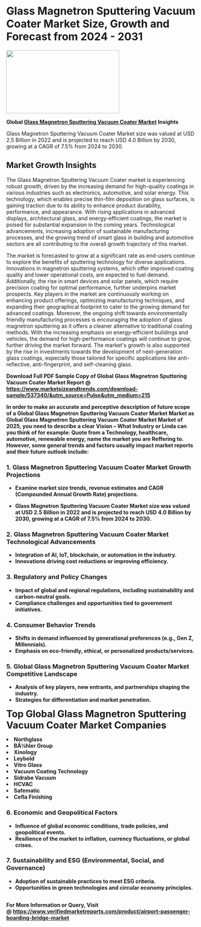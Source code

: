 <H1>Glass Magnetron Sputtering Vacuum Coater Market Size, Growth and Forecast from 2024 - 2031</H1><img class="aligncenter size-medium wp-image-584254" src="https://thirdeyenews.in/wp-content/uploads/2024/09/Global-Market-Research-300x168.jpeg" alt="" width="300" height="168" /><p><strong>Global&nbsp;<a href="https://www.marketsizeandtrends.com/download-sample/537340/&amp;utm_source=Pulse&amp;utm_medium=215">Glass Magnetron Sputtering Vacuum Coater Market</a> Insights</strong></p><p>Glass Magnetron Sputtering Vacuum Coater Market size was valued at USD 2.5 Billion in 2022 and is projected to reach USD 4.0 Billion by 2030, growing at a CAGR of 7.5% from 2024 to 2030.</p><p><h2>Market Growth Insights</h2> <p>The Glass Magnetron Sputtering Vacuum Coater market is experiencing robust growth, driven by the increasing demand for high-quality coatings in various industries such as electronics, automotive, and solar energy. This technology, which enables precise thin-film deposition on glass surfaces, is gaining traction due to its ability to enhance product durability, performance, and appearance. With rising applications in advanced displays, architectural glass, and energy-efficient coatings, the market is poised for substantial expansion in the coming years. Technological advancements, increasing adoption of sustainable manufacturing processes, and the growing trend of smart glass in building and automotive sectors are all contributing to the overall growth trajectory of this market.</p> <p><strong></strong></p> <p>The market is forecasted to grow at a significant rate as end-users continue to explore the benefits of sputtering technology for diverse applications. Innovations in magnetron sputtering systems, which offer improved coating quality and lower operational costs, are expected to fuel demand. Additionally, the rise in smart devices and solar panels, which require precision coating for optimal performance, further underpins market prospects. Key players in the market are continuously working on enhancing product offerings, optimizing manufacturing techniques, and expanding their geographical footprint to cater to the growing demand for advanced coatings. Moreover, the ongoing shift towards environmentally friendly manufacturing processes is encouraging the adoption of glass magnetron sputtering as it offers a cleaner alternative to traditional coating methods. With the increasing emphasis on energy-efficient buildings and vehicles, the demand for high-performance coatings will continue to grow, further driving the market forward. The market's growth is also supported by the rise in investments towards the development of next-generation glass coatings, especially those tailored for specific applications like anti-reflective, anti-fingerprint, and self-cleaning glass. <p><strong></p><p><span class=""><strong>Download Full PDF Sample Copy of Global Glass Magnetron Sputtering Vacuum Coater Market Report</strong> @ <a href="https://www.marketsizeandtrends.com/download-sample/537340/&amp;utm_source=Pulse&amp;utm_medium=215" target="_blank">https://www.marketsizeandtrends.com/download-sample/537340/&amp;utm_source=Pulse&amp;utm_medium=215</a></span></p><p>In order to make an accurate and perceptive description of future scope of a Global&nbsp;Glass Magnetron Sputtering Vacuum Coater Market Market as Global&nbsp;Glass Magnetron Sputtering Vacuum Coater Market Market of 2025, you need to describe a clear Vision &ndash; What Industry or Linda can you think of for example: Quote from a Technology, healthcare, automotive, renewable energy, name the market you are Reffering to. However, some general trends and factors usually impact market reports and their future outlook include:</p><h3>1.&nbsp;<strong>Glass Magnetron Sputtering Vacuum Coater Market Growth Projections</strong></h3><ul><li>Examine market size trends, revenue estimates and CAGR (Compounded Annual Growth Rate) projections.</li><li><p>Glass Magnetron Sputtering Vacuum Coater Market size was valued at USD 2.5 Billion in 2022 and is projected to reach USD 4.0 Billion by 2030, growing at a CAGR of 7.5% from 2024 to 2030.</p></li></ul><h3>2.&nbsp;<strong>Glass Magnetron Sputtering Vacuum Coater Market Technological Advancements</strong></h3><ul><li>Integration of AI, IoT, blockchain, or automation in the industry.</li><li>Innovations driving cost reductions or improving efficiency.</li></ul><h3>3.&nbsp;<strong>Regulatory and Policy Changes</strong></h3><ul><li>Impact of global and regional regulations, including sustainability and carbon-neutral goals.</li><li>Compliance challenges and opportunities tied to government initiatives.</li></ul><h3>4.&nbsp;<strong>Consumer Behavior Trends</strong></h3><ul><li>Shifts in demand influenced by generational preferences (e.g., Gen Z, Millennials).</li><li>Emphasis on eco-friendly, ethical, or personalized products/services.</li></ul><h3>5.&nbsp;<strong>Global Glass Magnetron Sputtering Vacuum Coater Market Competitive Landscape</strong></h3><ul><li>Analysis of key players, new entrants, and partnerships shaping the industry.</li><li>Strategies for differentiation and market penetration.</li></ul><p data-pm-slice="1 1 []"><span style="color: inherit; font-family: inherit; font-size: 25px;">Top Global Glass Magnetron Sputtering Vacuum Coater Market Companies</span></p><div class="" data-test-id=""><p><li>Northglass</li><li> BÃ¼hler Group</li><li> Xinology</li><li> Leybold</li><li> Vitro Glass</li><li> Vacuum Coating Technology</li><li> Sidrabe Vacuum</li><li> HCVAC</li><li> Safematic</li><li> Cefla Finishing</li></p></div><h3>6.&nbsp;<strong>Economic and Geopolitical Factors</strong></h3><ul><li>Influence of global economic conditions, trade policies, and geopolitical events.</li><li>Resilience of the market to inflation, currency fluctuations, or global crises.</li></ul><h3>7.&nbsp;<strong>Sustainability and ESG (Environmental, Social, and Governance)</strong></h3><ul><li>Adoption of sustainable practices to meet ESG criteria.</li><li>Opportunities in green technologies and circular economy principles.</li></ul><h2><strong style="font-size: 14px;">For More Information or Query, Visit @&nbsp;</strong><a style="background-color: #ffffff; font-size: 14px;" href="https://www.marketsizeandtrends.com/report/glass-magnetron-sputtering-vacuum-coater-market/" target="_blank">https://www.verifiedmarketreports.com/product/airport-passenger-boarding-bridge-market</a></h2>
